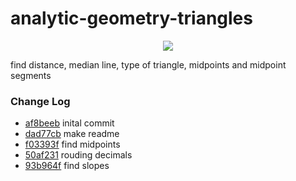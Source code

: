 # analytic-geometry-triangles
<p align="center">
  <img src="https://img.shields.io/badge/go-%2300ADD8.svg?style=for-the-badge&logo=go&logoColor=white" />
</p>

find distance, median line, type of triangle, midpoints and midpoint segments

### Change Log
* [af8beeb](https://github.com/cantevenread/analytic-geometry-triangles/commit/af8beeb8e76da72fa79f6a05517bbb9f60d3a269) inital commit
* [dad77cb](https://github.com/cantevenread/analytic-geometry-triangles/commit/dad77cb5be37171db27cfd1222bac30627679042) make readme
* [f03393f](https://github.com/cantevenread/analytic-geometry-triangles/commit/f03393f1c715e32ce77725d39972c759a691f503) find midpoints
* [50af231](https://github.com/cantevenread/analytic-geometry-triangles/commit/50af2315292b8abe679f0dde9155f11df481d425) rouding decimals
* [93b964f](https://github.com/cantevenread/analytic-geometry-triangles/commit/93b964f8c77b49f04cdd6da2c7bd58a59f3d4c4d) find slopes
